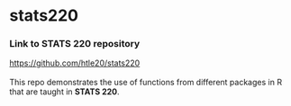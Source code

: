 # stats220

### Link to STATS 220 repository
https://github.com/htle20/stats220 \
\
This repo demonstrates the use of functions from different packages in R that are taught in **STATS 220**.

